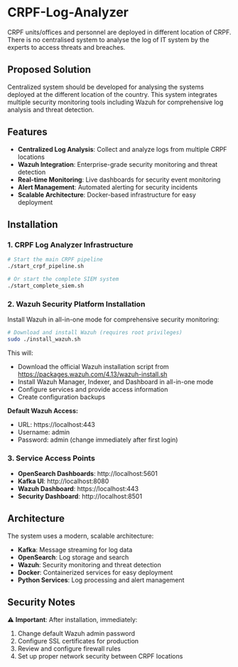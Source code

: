 # CRPF-Log-Analyzer

CRPF units/offices and personnel are deployed in different location of CRPF. There is no centralised system to analyse the log of IT system by the experts to access threats and breaches. 

## Proposed Solution
Centralized system should be developed for analysing the systems deployed at the different location of the country. This system integrates multiple security monitoring tools including Wazuh for comprehensive log analysis and threat detection.

## Features
- **Centralized Log Analysis**: Collect and analyze logs from multiple CRPF locations
- **Wazuh Integration**: Enterprise-grade security monitoring and threat detection
- **Real-time Monitoring**: Live dashboards for security event monitoring
- **Alert Management**: Automated alerting for security incidents
- **Scalable Architecture**: Docker-based infrastructure for easy deployment

## Installation

### 1. CRPF Log Analyzer Infrastructure
```bash
# Start the main CRPF pipeline
./start_crpf_pipeline.sh

# Or start the complete SIEM system
./start_complete_siem.sh
```

### 2. Wazuh Security Platform Installation
Install Wazuh in all-in-one mode for comprehensive security monitoring:

```bash
# Download and install Wazuh (requires root privileges)
sudo ./install_wazuh.sh
```

This will:
- Download the official Wazuh installation script from https://packages.wazuh.com/4.13/wazuh-install.sh
- Install Wazuh Manager, Indexer, and Dashboard in all-in-one mode
- Configure services and provide access information
- Create configuration backups

**Default Wazuh Access:**
- URL: https://localhost:443
- Username: admin
- Password: admin (change immediately after first login)

### 3. Service Access Points
- **OpenSearch Dashboards**: http://localhost:5601
- **Kafka UI**: http://localhost:8080
- **Wazuh Dashboard**: https://localhost:443
- **Security Dashboard**: http://localhost:8501

## Architecture
The system uses a modern, scalable architecture:
- **Kafka**: Message streaming for log data
- **OpenSearch**: Log storage and search
- **Wazuh**: Security monitoring and threat detection
- **Docker**: Containerized services for easy deployment
- **Python Services**: Log processing and alert management

## Security Notes
⚠️ **Important**: After installation, immediately:
1. Change default Wazuh admin password
2. Configure SSL certificates for production
3. Review and configure firewall rules
4. Set up proper network security between CRPF locations
